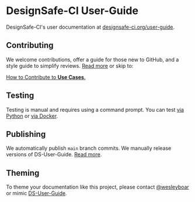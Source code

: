# DesignSafe-CI User-Guide

DesignSafe-CI's user documentation at [designsafe-ci.org/user-guide](https://designsafe-ci.org/user-guide).

## Contributing

We welcome contributions, offer a guide for those new to GitHub, and a style guide to simplify reviews. [Read more](./CONTRIBUTING.md) or skip to:

[How to Contribute to **Use Cases**.](user-guide/docs/usecases/README.md)

## Testing

Testing is manual and requires using a command prompt. You can test [via Python](./TESTING.md#a-via-python) or [via Docker](./TESTING.md#b-via-docker).

## Publishing

We automatically publish `main` branch commits. We manually release versions of DS-User-Guide. [Read more](./PUBLISHING.md).

## Theming

To theme your documentation like this project, please contact [@wesleyboar](https://www.github.com/wesleyboar) or mimic [DS-User-Guide](https://github.com/DesignSafe-CI/DS-User-Guide/).
